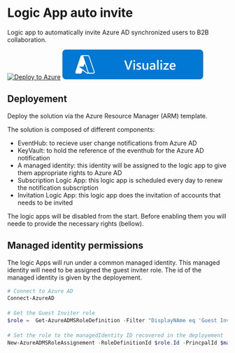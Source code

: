# Logic App auto invite

Logic app to automatically invite Azure AD synchronized users to B2B collaboration.

[![Deploy to Azure](https://aka.ms/deploytoazurebutton)](https://portal.azure.com/#create/Microsoft.Template/uri/https%3A%2F%2Fraw.githubusercontent.com%2Fcblomart%2FLogicApp-Invite%2Fmaster%2Fazuredeploy.json)
[![Visualize](https://raw.githubusercontent.com/Azure/azure-quickstart-templates/master/1-CONTRIBUTION-GUIDE/images/visualizebutton.svg?sanitize=true)](http://armviz.io/#/?load=https://raw.githubusercontent.com/cblomart/LogicApp-Invite/master/azuredeploy.json)

## Deployement

Deploy the solution via the Azure Resource Manager (ARM) template.

The solution is composed of different components:
* EventHub: to recieve user change notifications from Azure AD
* KeyVault: to hold the reference of the eventhub for the Azure AD notification
* A managed identity: this identity will be assigned to the logic app to give them appropriate rights to Azure AD
* Subscription Logic App: this logic app is scheduled every day to renew the notification subscription
* Invitation Logic App: this logic app does the invitation of accounts that needs to be invited

The logic apps will be disabled from the start. Before enabling them you will neede to provide the necessary rights (bellow).

## Managed identity permissions

The logic Apps will run under a common managed identity. This managed identity will need to be assigned the guest inviter role.
The id of the managed identity is given by the deployement.


```powershell
# Connect to Azure AD
Connect-AzureAD

# Get the Guest Inviter role
$role =  Get-AzureADMSRoleDefinition -Filter "DisplayNAme eq 'Guest Inviter'"

# Set the role to the managedIdentity ID recovered in the deployement
New-AzureADMSRoleAssignement -RoleDefinitionId $role.Id -PrincpalId $managedIdentityId -ResourceScope "/"
```